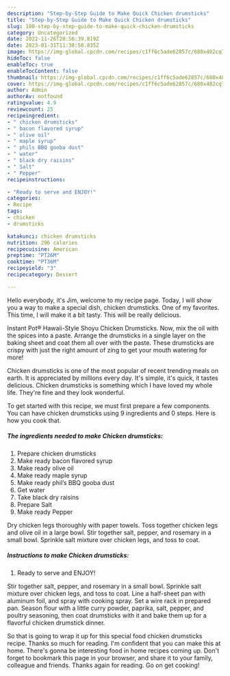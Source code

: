 ```yaml
---
description: "Step-by-Step Guide to Make Quick Chicken drumsticks"
title: "Step-by-Step Guide to Make Quick Chicken drumsticks"
slug: 180-step-by-step-guide-to-make-quick-chicken-drumsticks
category: Uncategorized
date: 2022-11-26T20:56:39.819Z
date: 2023-01-31T11:38:58.835Z
image: https://img-global.cpcdn.com/recipes/c1ff6c5ade62857c/680x482cq70/chicken-drumsticks-recipe-main-photo.jpg
hideToc: false
enableToc: true
enableTocContent: false
thumbnail: https://img-global.cpcdn.com/recipes/c1ff6c5ade62857c/680x482cq70/chicken-drumsticks-recipe-main-photo.jpg
cover: https://img-global.cpcdn.com/recipes/c1ff6c5ade62857c/680x482cq70/chicken-drumsticks-recipe-main-photo.jpg
author: Admin
authorAv: notfound
ratingvalue: 4.9
reviewcount: 25
recipeingredient:
- " chicken drumsticks"
- " bacon flavored syrup"
- " olive oil"
- " maple syrup"
- " phils BBQ gooba dust"
- " water"
- " black dry raisins"
- " Salt"
- " Pepper"
recipeinstructions:

- "Ready to serve and ENJOY!"
categories:
- Recipe
tags:
- chicken
- drumsticks

katakunci: chicken drumsticks 
nutrition: 296 calories
recipecuisine: American
preptime: "PT26M"
cooktime: "PT36M"
recipeyield: "3"
recipecategory: Dessert

---
```



Hello everybody, it's Jim, welcome to my recipe page. Today, I will show you a way to make a special dish, chicken drumsticks. One of my favorites. This time, I will make it a bit tasty. This will be really delicious.

Instant Pot® Hawaii-Style Shoyu Chicken Drumsticks. Now, mix the oil with the spices into a paste. Arrange the drumsticks in a single layer on the baking sheet and coat them all over with the paste. These drumsticks are crispy with just the right amount of zing to get your mouth watering for more!

Chicken drumsticks is one of the most popular of recent trending meals on earth. It is appreciated by millions every day. It's simple, it's quick, it tastes delicious. Chicken drumsticks is something which I have loved my whole life. They're fine and they look wonderful.


To get started with this recipe, we must first prepare a few components. You can have chicken drumsticks using 9 ingredients and 0 steps. Here is how you cook that.

<!--inarticleads1-->

##### The ingredients needed to make Chicken drumsticks:

1. Prepare  chicken drumsticks
1. Make ready  bacon flavored syrup
1. Make ready  olive oil
1. Make ready  maple syrup
1. Make ready  phil’s BBQ gooba dust
1. Get  water
1. Take  black dry raisins
1. Prepare  Salt
1. Make ready  Pepper


Dry chicken legs thoroughly with paper towels. Toss together chicken legs and olive oil in a large bowl. Stir together salt, pepper, and rosemary in a small bowl. Sprinkle salt mixture over chicken legs, and toss to coat. 

<!--inarticleads2-->

##### Instructions to make Chicken drumsticks:


1. Ready to serve and ENJOY!

Stir together salt, pepper, and rosemary in a small bowl. Sprinkle salt mixture over chicken legs, and toss to coat. Line a half-sheet pan with aluminum foil, and spray with cooking spray. Set a wire rack in prepared pan. Season flour with a little curry powder, paprika, salt, pepper, and poultry seasoning, then coat drumsticks with it and bake them up for a flavorful chicken drumstick dinner. 

So that is going to wrap it up for this special food chicken drumsticks recipe. Thanks so much for reading. I'm confident that you can make this at home. There's gonna be interesting food in home recipes coming up. Don't forget to bookmark this page in your browser, and share it to your family, colleague and friends. Thanks again for reading. Go on get cooking!
